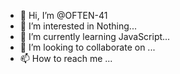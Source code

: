 - 👋 Hi, I’m @OFTEN-41
- 👀 I’m interested in Nothing...
- 🌱 I’m currently learning JavaScript...
- 💞️ I’m looking to collaborate on ...
- 📫 How to reach me ...

<!---
OFTEN-41/OFTEN-41 is a ✨ special ✨ repository because its `README.md` (this file) appears on your GitHub profile.
You can click the Preview link to take a look at your changes.
--->
